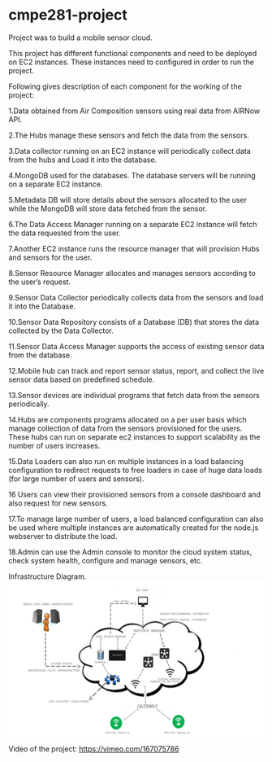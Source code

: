 # cmpe281-project
Project was to build a mobile sensor cloud.

This project has different functional components and need to be deployed on EC2 instances. These instances need to configured in order to run the project.

Following gives description of each component for the working of the project:

1.Data obtained from Air Composition sensors using real data from AIRNow API.

2.The Hubs manage these sensors and fetch the data from the sensors.  

3.Data collector running on an EC2 instance will periodically collect data from the hubs and Load it into the database.

4.MongoDB used for the databases. The database servers will be running on a separate EC2 instance.

5.Metadata DB will store details about the sensors allocated to the user while the MongoDB will store data fetched from the sensor.

6.The Data Access Manager running on a separate EC2 instance will fetch the data requested from the user.

7.Another EC2 instance runs the resource manager that will provision Hubs and sensors for the user.

8.Sensor Resource Manager allocates and manages sensors according to the user’s request.

9.Sensor Data Collector periodically collects data from the sensors and load it into the Database.

10.Sensor Data Repository consists of a Database (DB) that stores the data collected by the Data Collector.

11.Sensor Data Access Manager supports the access of existing sensor data from the database.

12.Mobile hub can track and report sensor status, report, and collect the live sensor data based on predefined schedule.

13.Sensor devices are individual programs that fetch data from the sensors periodically.

14.Hubs are components programs allocated on a per user basis which manage collection of data from the sensors provisioned for the users. These hubs can run on separate ec2 instances to support 
scalability as the number of users increases.

15.Data Loaders can also run on multiple instances in a load balancing configuration to redirect requests to free loaders in case of huge data loads (for large number of users and sensors). 

16 Users can view their provisioned sensors from a console dashboard and also request for new sensors.

17.To manage large number of users, a load balanced configuration can also be used where multiple instances are automatically created for the node.js webserver to distribute the load. 

18.Admin can use the Admin console to monitor the cloud system status, check system health, configure and manage sensors, etc.


Infrastructure Diagram.
![alt tag](https://github.com/aditya-dhende/cmpe281-project/blob/master/Picture1.png)

Video of the project:
https://vimeo.com/167075786
